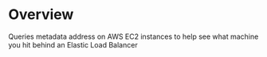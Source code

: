 # Overview #
Queries metadata address on AWS EC2 instances to help see what machine you hit behind an Elastic Load Balancer
